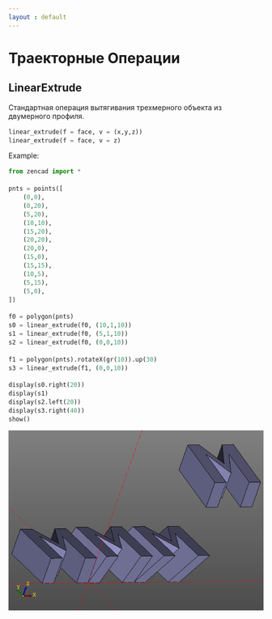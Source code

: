 ```yaml
---
layout : default
---
```


# Траекторные Операции

## LinearExtrude  
Стандартная операция вытягивания трехмерного объекта из двумерного профиля.
```python
linear_extrude(f = face, v = (x,y,z))
linear_extrude(f = face, v = z)
```

Example:
```python
from zencad import *

pnts = points([
	(0,0),
	(0,20),
	(5,20),
	(10,10),
	(15,20),
	(20,20),
	(20,0),
	(15,0),
	(15,15),
	(10,5),
	(5,15),
	(5,0),	
])

f0 = polygon(pnts)
s0 = linear_extrude(f0, (10,1,10))
s1 = linear_extrude(f0, (5,1,10))
s2 = linear_extrude(f0, (0,0,10))

f1 = polygon(pnts).rotateX(gr(10)).up(30)
s3 = linear_extrude(f1, (0,0,10))

display(s0.right(20))
display(s1)
display(s2.left(20))
display(s3.right(40))
show()
```
![box.png](../images/linear_extrude.png)
